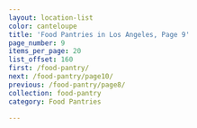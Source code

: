 ```yaml
---
layout: location-list
color: canteloupe
title: 'Food Pantries in Los Angeles, Page 9'
page_number: 9
items_per_page: 20
list_offset: 160
first: /food-pantry/
next: /food-pantry/page10/
previous: /food-pantry/page8/
collection: food-pantry
category: Food Pantries

---
```

